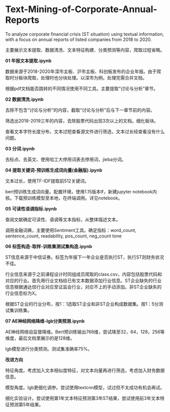 # Text-Mining-of-Corporate-Annual-Reports
To analyze corporate financial crisis (ST situation) using textual information, with a focus on annual reports of listed companies from 2018 to 2020.

主要展示文本提取、数据清洗、文本特征构建、分类预测等内容，爬取过程省略。

**01 年报文本提取.ipynb** 

数据来源于2018-2020年深市主板、沪市主板、科创板发布的企业年报。由于爬取时分板块爬取，处理时也分块处理。以深市为例。处理完需合并文档。

根据pdf文档能否跳转的不同情况使用不同工具。主要提取“讨论与分析”章节。

**02 数据清洗.ipynb**

去除不包含“讨论与分析”的内容，截取“讨论与分析”后与下一章节前的内容。

筛选出2018-2019三年的内容，去除股票代码出现3次以上的文档。细化板块。

查看文本字符长度分布，文本过短查看源文件进行筛选，文本过长经查看没有什么问题。

**03 分词.ipynb**

去标点、去英文、使用哈工大停用词表去停用词，jieba分词。

**04 提取关键词-预训练生成词向量(金融版).ipynb**

文本过长，使用TF-IDF提取前512关键词。

bert预训练生成词向量。配置环境，使用1.15版本tf，新建jupyter notebook内核。下载预训练模型至本地，在终端调用。详见notebook。

**05 可读性语调指标.ipynb**

查阅文献确定可读性、语调等文本指标，从整体描述文本。

调用金融词典，主要使用Sentiment工具。确定指标：word_count, sentence_count, readability, pos_count, neg_count	tone

**06 标签构造-取样-训练集测试集构造.ipynb**

ST信息来源于中信证券。标签为年报下一年企业是否执行ST，执行ST则财务状况不佳。

行业信息来源于之前课程设计时同组成员爬取的class.csv，内容包括股票代码和对应的行业。首先用行业文档给已有文本数据添加行业信息。ST企业缺失的行业信息根据通达信行业对应至证监会行业，对应不上的手动添加。非ST企业缺失的行业信息标为X。

根据ST企业的行业分布，按1：1选取ST企业和非ST企业构成数据集。按1：5分测试集训练集。

**07 AE神经网络降维-lgb分类预测.ipynb**

AE神经网络自监督降维。Bert预训练输出768维，尝试降至32，64，128，256等维度，最后文档里展示的是128维。

lgb模型进行分类预测。测试集准确率75%。

**改进方向** 

特征角度。考虑加入文本相似度特征，对文本向量再进行筛选，考虑加入财务数据信息。

模型角度。lgb更细化调参。尝试使用textcnn模型，试过但不太成功有机会再试。

细化实验设计。尝试使用第1年文本特征预测第3年ST结果，尝试使用前3年文本特征预测第5年结果。
